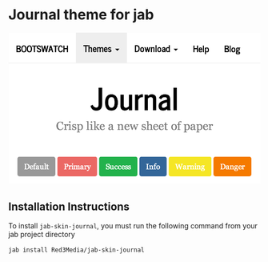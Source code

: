 # Journal theme for jab
![journal screenshot](thumbnail.png)

## Installation Instructions
To install `jab-skin-journal`, you must run the following command from your jab project directory

    jab install Red3Media/jab-skin-journal

